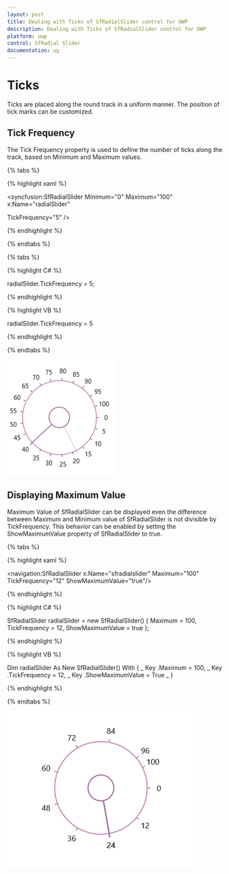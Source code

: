 ```yaml
---
layout: post
title: Dealing with Ticks of SfRadialSlider control for UWP
description: Dealing with Ticks of SfRadialSlider control for UWP 
platform: uwp
control: SfRadial Slider 
documentation: ug
---
```


# Ticks 

Ticks are placed along the round track in a uniform manner. The position of tick marks can be customized.

## Tick Frequency

The Tick Frequency property is used to define the number of ticks along the track, based on Minimum and Maximum values.

{% tabs %}

{% highlight xaml %}

<syncfusion:SfRadialSlider Minimum="0" Maximum="100"  x:Name="radialSlider"

TickFrequency="5" />

{% endhighlight %}

{% endtabs %}

{% tabs %}

{% highlight C# %}

radialSlider.TickFrequency = 5;

{% endhighlight %}

{% highlight VB %}

radialSlider.TickFrequency = 5

{% endhighlight %}

{% endtabs %}


![](Concepts--and-Features_images/Concepts--and-Features_img2.png)

## Displaying Maximum Value

Maximum Value of SfRadialSlider can be displayed even the difference between Maximum and Minimum value of SfRadialSlider is not divisible by TickFrequency. This behavior can be enabled by setting the ShowMaximumValue property of SfRadialSlider to true.

{% tabs %}

{% highlight xaml %}

<navigation:SfRadialSlider x:Name="sfradialslider" Maximum="100" 
                                   TickFrequency="12" ShowMaximumValue="true"/>

{% endhighlight %}


{% highlight C# %}

SfRadialSlider radialSlider = new SfRadialSlider() { Maximum = 100, TickFrequency = 12, ShowMaximumValue = true };

{% endhighlight %}

{% highlight VB %}

Dim radialSlider As New SfRadialSlider() With { _
	Key .Maximum = 100, _
	Key .TickFrequency = 12, _
	Key .ShowMaximumValue = True _
}

{% endhighlight %}

{% endtabs %}


![](Concepts--and-Features_images/Concepts--and-Features_img18.png)